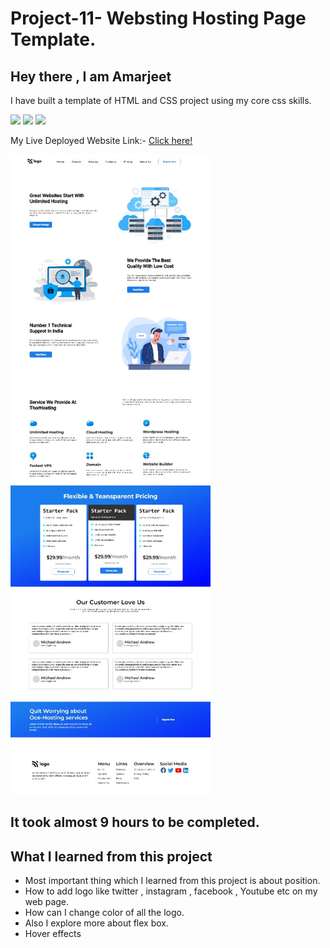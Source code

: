 # Project-11-  Websting Hosting Page Template.
 ## Hey there ,  I am Amarjeet 
 I have built a template of HTML and CSS project using my core css skills.
 
 ![](https://img.shields.io/badge/Project-11-grren)
 ![](https://img.shields.io/badge/HTML-5-orange)
 ![](https://img.shields.io/badge/CSS-3-blue)

 My Live Deployed Website Link:- [Click here!](https://project-12-comapny-home-page-template.netlify.app/)

 
 ![](./web-page.jpg)

 ## It took almost 9 hours to be completed.

 ## What I learned from this project 
 - Most important thing which I learned from this project is about position.
  - How to add logo like twitter , instagram , facebook , Youtube etc on my web page.
  - How can I change color of all the logo.
  - Also I explore more about flex box.
  - Hover effects